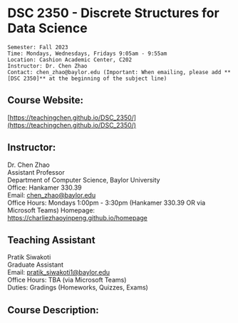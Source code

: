 # DSC 2350 - Discrete Structures for Data Science

```
Semester: Fall 2023 
Time: Mondays, Wednesdays, Fridays 9:05am - 9:55am
Location: Cashion Academic Center, C202
Instructor: Dr. Chen Zhao
Contact: chen_zhao@baylor.edu (Important: When emailing, please add **[DSC 2350]** at the beginning of the subject line)
```

## Course Website:
[https://teachingchen.github.io/DSC_2350/](https://teachingchen.github.io/DSC_2350/)

## Instructor:
Dr. Chen Zhao\
Assistant Professor\
Department of Computer Science, Baylor University\
Office: Hankamer 330.39\
Email: chen_zhao@baylor.edu\
Office Hours: Mondays 1:00pm - 3:30pm (Hankamer 330.39 OR via Microsoft Teams)
Homepage: https://charliezhaoyinpeng.github.io/homepage

## Teaching Assistant
Pratik Siwakoti\
Graduate Assistant\
Email: pratik_siwakoti1@baylor.edu\
Office Hours: TBA (via Microsoft Teams)\
Duties: Gradings (Homeworks, Quizzes, Exams)

## Course Description:

